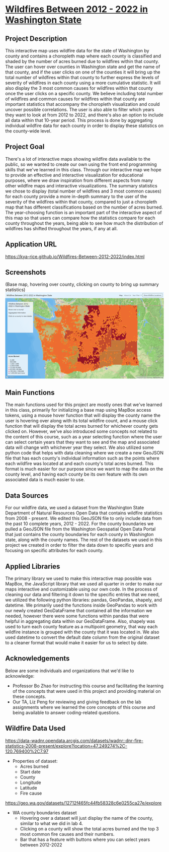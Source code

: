 # [Wildfires Between 2012 - 2022 in Washington State](https://kya-rice.github.io/Wildfires-Between-2012-2022/index.html)

## Project Description

This interactive map uses wildfire data for the state of Washington by county and contains a choropleth map where each county is classified and shaded by the number of acres burned due to wildfires within that county. The user can hover over counties in Washington state and get the name of that county, and if the user clicks on one of the counties it will bring up the total number of wildfires within that county to further express the levels of severity of wildfires in each county using a more cumulative statistic. It will also display the 3 most common causes for wildfires within that county once the user clicks on a specific county. We believe including total number of wildfires and common causes for wildfires within that county are important statistics that accompany the choropleth visualization and could uncover possible correlations. The user is also able to filter which years they want to look at from 2012 to 2022, and there's also an option to include all data within that 10-year period. This process is done by aggregating individual wildfire data for each county in order to display these statistics on the county-wide level.

## Project Goal

There's a lot of interactive maps showing wildfire data available to the public, so we wanted to create our own using the front end programming skills that we've learned in this class. Through our interactive map we hope to provide an effective and interactive visualization for educational purposes, where we draw inspiration from different aspects from many other wildfire maps and interactive visualizations. The summary statistics we chose to display (total number of wildfires and 3 most common causes) for each county provide a more in-depth summary to the user of the severity of the wildfires within that county, compared to just a choropleth map that has different classifications based on the number of acres burned. The year-choosing function is an important part of the interactive aspect of this map so that users can compare how the statistics compare for each county throughout the years, being able to see how much the distribution of wildfires has shifted throughout the years, if any at all.

## Application URL

<https://kya-rice.github.io/Wildfires-Between-2012-2022/index.html>

## Screenshots

(Base map, hovering over county, clicking on county to bring up summary statistics)
![image](assets/screenshot.png)

## Main Functions

The main functions used for this project are mostly ones that we've learned in this class, primarily for initializing a base map using MapBox access tokens, using a mouse hover function that will display the county name the user is hovering over along with its total wildfire count, and a mouse click function that will display the total acres burned for whichever county gets clicked on.
However, we've also introduced some concepts not related to the content of this course, such as a year selecting function where the user can select certain years that they want to see and the map and associated data will change with whichever year they select. We also utilized some python code that helps with data cleaning where we create a new GeoJSON file that has each county's individual information such as the points where each wildfire was located at and each county's total acres burned. This format is much easier for our purpose since we want to map the data on the county level, and having each county be its own feature with its own associated data is much easier to use.

## Data Sources

For our wildfire data, we used a dataset from the Washington State Department of Natural Resources Open Data that contains wildfire statistics from 2008 - present. We edited this GeoJSON file to only include data from the past 10 complete years, 2012 - 2022. For the county boundaries we pulled a GeoJSON file from the Washington Geospatial Open Data Portal that just contains the county boundaries for each county in Washington state, along with the county names. The rest of the datasets we used in this project we created in order to filter the data down to specific years and focusing on specific attributes for each county.

## Applied Libraries

The primary library we used to make this interactive map possible was MapBox, the JavaScript library that we used all quarter in order to make our maps interactive and customizable using our own code. In the process of cleaning our data and filtering it down to the specific entries that we need, we utilized the following python libraries: pandas, GeoPandas, shapely, and datetime. We primarily used the functions inside GeoPandas to work with our newly created GeoDataFrame that contained all the information we needed, however there were some functions within pandas that were helpful in aggregating data within our GeoDataFrame. Also, shapely was used to turn each county feature as a multipoint geometry, that way each wildfire instance is grouped with the county that it was located in. We also used datetime to convert the default date column from the original dataset to a cleaner format that would make it easier for us to select by date.

## Acknowledgements

Below are some individuals and organizations that we'd like to acknowledge:

- Professor Bo Zhao for instructing this course and facilitating the learning of the concepts that were used in this project and providing material on these concepts.
- Our TA, Liz Peng for reviewing and giving feedback on the lab assignments where we learned the core concepts of this course and being available to answer coding-related questions.

## Wildfire Data Used

<https://data-wadnr.opendata.arcgis.com/datasets/wadnr::dnr-fire-statistics-2008-present/explore?location=47.249274%2C-120.769400%2C7.97>

- Properties of dataset:
  - Acres burned
  - Start date
  - County
  - Longitude
  - Latitude
  - Fire cause

<https://geo.wa.gov/datasets/12712f465fc44fb58328c6e0255ca27e/explore>

- WA county boundaries dataset
  - Hovering over a dataset will just display the name of the county, similar to what we did in lab 4.
  - Clicking on a county will show the total acres burned and the top 3 most common fire causes and their numbers.
  - Bar that has a feature with buttons where you can select years between 2012-2022
